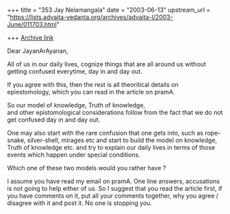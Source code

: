+++
title = "353 Jay Nelamangala"
date = "2003-06-13"
upstream_url = "https://lists.advaita-vedanta.org/archives/advaita-l/2003-June/011703.html"

+++
[Archive link](https://lists.advaita-vedanta.org/archives/advaita-l/2003-June/011703.html)

Dear JayanArAyanan,

All of us in our daily lives, cognize things that are all around us
without getting confused everytime,  day in and day out.

If you agree with this, then  the rest is all theoritical details on
epiestomology,  which you can read in the article on pramA.

So our model of knowledge, Truth of knowledge,  
and other epistomological considerations
follow from the fact that we do not get confused day in and
day out.

One may also start with the rare confusion that one
gets into,  such as rope-snake, silver-shell, mirages etc
and start to build the model on knowledge, Truth of
knowledge etc. and try to explain our daily lives in terms
of those events which happen under special conditions.

Which one of these two models would you rather have ?

I assume you have read my email on pramA.  One line answers,
accusations is not going to help either of us.
So I suggest that you  read the article first,  if  you have comments
on it,  put all your comments together,  why you agree / disagree
with it and post it.   No one is stopping you.

